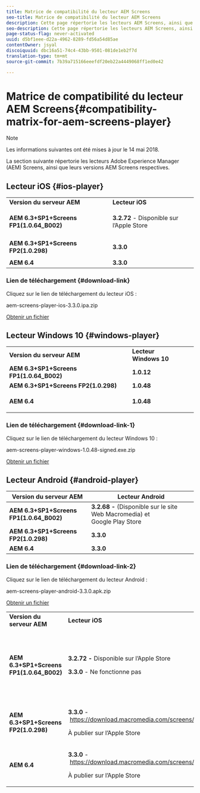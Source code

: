 ```yaml
---
title: Matrice de compatibilité du lecteur AEM Screens
seo-title: Matrice de compatibilité du lecteur AEM Screens
description: Cette page répertorie les lecteurs AEM Screens, ainsi que leurs versions AEM Screens respectives.
seo-description: Cette page répertorie les lecteurs AEM Screens, ainsi que leurs versions AEM Screens respectives.
page-status-flag: never-activated
uuid: d5bf1eee-d22a-4962-8289-fd56a54d85ae
contentOwner: jsyal
discoiquuid: dbc16a51-74c4-43bb-9501-081de1eb2f7d
translation-type: tm+mt
source-git-commit: 7b39a715166eeefdf20eb22a4449068ff1ed0e42

---
```



# Matrice de compatibilité du lecteur AEM Screens{#compatibility-matrix-for-aem-screens-player}

>[!NOTE]
>
>Les informations suivantes ont été mises à jour le 14 mai 2018.

La section suivante répertorie les lecteurs Adobe Experience Manager (AEM) Screens, ainsi que leurs versions AEM Screens respectives.

## Lecteur iOS {#ios-player}

<table> 
 <tbody>
  <tr>
   <td><strong>Version du serveur AEM</strong></td> 
   <td><strong>Lecteur iOS</strong></td> 
  </tr>
  <tr>
   <td><strong>AEM 6.3+SP1+Screens FP1(1.0.64_B002)</strong></td> 
   <td><p><strong>3.2.72</strong> - Disponible sur l’Apple Store</p> <p> </p> </td> 
  </tr>
  <tr>
   <td><strong><strong>AEM 6.3+SP1+Screens FP2(1.0.298)</strong></strong></td> 
   <td><p><strong>3.3.0</strong> </p> <p> </p> </td> 
  </tr>
  <tr>
   <td><strong>AEM 6.4</strong></td> 
   <td><strong>3.3.0</strong> </td> 
  </tr>
 </tbody>
</table>

### Lien de téléchargement {#download-link}

Cliquez sur le lien de téléchargement du lecteur iOS :

aem-screens-player-ios-3.3.0.ipa.zip

[Obtenir un fichier](assets/aem-screens-player-ios-330ipa.zip)

## Lecteur Windows 10 {#windows-player}

<table> 
 <tbody>
  <tr>
   <td><strong>Version du serveur AEM</strong></td> 
   <td><strong>Lecteur Windows 10</strong></td> 
  </tr>
  <tr>
   <td><strong>AEM 6.3+SP1+Screens FP1(1.0.64_B002)</strong></td> 
   <td><strong>1.0.12</strong><br /> </td> 
  </tr>
  <tr>
   <td><strong><strong>AEM 6.3+SP1+Screens FP2(1.0.298)</strong></strong></td> 
   <td><strong>1.0.48 </strong></td> 
  </tr>
  <tr>
   <td><strong>AEM 6.4</strong></td> 
   <td><p><strong>1.0.48 </strong></p> </td> 
  </tr>
 </tbody>
</table>

### Lien de téléchargement {#download-link-1}

Cliquez sur le lien de téléchargement du lecteur Windows 10 :

aem-screens-player-windows-1.0.48-signed.exe.zip

[Obtenir un fichier](assets/aem-screens-player-windows-1048-signedexe.zip)

## Lecteur Android {#android-player}

| **Version du serveur AEM** | **Lecteur Android** |
|---|---|
| **AEM 6.3+SP1+Screens FP1(1.0.64_B002)** | **3.2.68 -** (Disponible sur le site Web Macromedia) et Google Play Store |
| **AEM 6.3+SP1+Screens FP2(1.0.298)** | **3.3.0** |
| **AEM 6.4** | **3.3.0** |

### Lien de téléchargement {#download-link-2}

Cliquez sur le lien de téléchargement du lecteur Android :

aem-screens-player-android-3.3.0.apk.zip

[Obtenir un fichier](assets/aem-screens-player-android-330apk.zip)

<table> 
 <tbody>
  <tr>
   <td><strong>Version du serveur AEM</strong></td> 
   <td><strong>Lecteur iOS</strong></td> 
   <td><strong>Lecteur Windows 10</strong></td> 
   <td><strong>Lecteur Chrome OS</strong><br /> </td> 
   <td><strong>Lecteur Android</strong></td> 
  </tr>
  <tr>
   <td><strong>AEM 6.3+SP1+Screens FP1(1.0.64_B002)</strong></td> 
   <td><p><strong>3.2.72 - </strong>Disponible sur l’Apple Store</p> <p><strong>3.3.0</strong> - Ne fonctionne pas</p> <p> </p> </td> 
   <td><strong>1.0.12</strong> - (Disponible sur Macromedia)</td> 
   <td><p><strong>1.0.30 -</strong> Disponible sur Chrome Store</p> <p>Non pris en charge avec Feature Pack1</p> </td> 
   <td><strong>3.2.68 -</strong> (Disponible sur le site Web Macromedia) et Google Play Store</td> 
  </tr>
  <tr>
   <td><strong><strong>AEM 6.3+SP1+Screens FP2(1.0.298)</strong></strong></td> 
   <td><p><strong>3.3.0</strong> - <a href="https://download.macromedia.com/screens/">https://download.macromedia.com/screens/</a></p> <p>À publier sur l’Apple Store</p> <p> </p> </td> 
   <td><strong>1.0.48 -</strong> <a href="https://download.macromedia.com/screens/">https://download.macromedia.com/screens/</a></td> 
   <td><p><strong>1.0.42 - </strong></p> <p>À publier sur Chrome Store</p> </td> 
   <td><strong>3.3.0 - </strong><a href="https://download.macromedia.com/screens/">https://download.macromedia.com/screens/</a></td> 
  </tr>
  <tr>
   <td><strong>AEM 6.4</strong></td> 
   <td><p><strong>3.3.0</strong> - <a href="https://download.macromedia.com/screens/">https://download.macromedia.com/screens/</a></p> <p>À publier sur l’Apple Store</p> </td> 
   <td><p><strong>1.0.48 -</strong><br /> </p> <p><a href="https://download.macromedia.com/screens/">https://download.macromedia.com/screens/</a></p> </td> 
   <td><p><strong>1.0.42 - </strong></p> <p>À publier sur Chrome Store</p> </td> 
   <td><strong>3.3.0 - </strong><a href="https://download.macromedia.com/screens/">https://download.macromedia.com/screens/</a></td> 
  </tr>
 </tbody>
</table>

